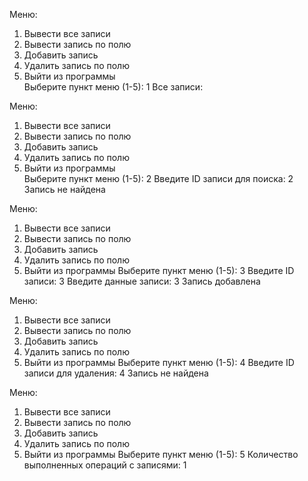 Меню:
1. Вывести все записи      
2. Вывести запись по полю  
3. Добавить запись
4. Удалить запись по полю  
5. Выйти из программы      
Выберите пункт меню (1-5): 1
Все записи:

Меню:
1. Вывести все записи    
2. Вывести запись по полю
3. Добавить запись       
4. Удалить запись по полю
5. Выйти из программы    
Выберите пункт меню (1-5): 2
Введите ID записи для поиска: 2
Запись не найдена

Меню:
1. Вывести все записи
2. Вывести запись по полю
3. Добавить запись
4. Удалить запись по полю
5. Выйти из программы
Выберите пункт меню (1-5): 3
Введите ID записи: 3
Введите данные записи: 3
Запись добавлена

Меню:
1. Вывести все записи
2. Вывести запись по полю
3. Добавить запись
4. Удалить запись по полю
5. Выйти из программы
Выберите пункт меню (1-5): 4
Введите ID записи для удаления: 4
Запись не найдена

Меню:
1. Вывести все записи
2. Вывести запись по полю
3. Добавить запись
4. Удалить запись по полю
5. Выйти из программы
Выберите пункт меню (1-5): 5
Количество выполненных операций с записями: 1
